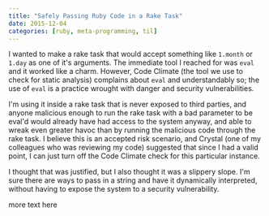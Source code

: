 ```yaml
---
title: "Safely Passing Ruby Code in a Rake Task"
date: 2015-12-04
categories: [ruby, meta-programming, til]
---
```


I wanted to make a rake task that would accept something like `1.month` or `1.day` as one of it's arguments. The immediate tool I reached for was `eval` and it worked like a charm. However, Code Climate (the tool we use to check for static analysis) complains about `eval` and understandably so; the use of `eval` is a practice wrought with danger and security vulnerabilities.

I'm using it inside a rake task that is never exposed to third parties, and anyone malicious enough to run the rake task with a bad parameter to be eval'd would already have had access to the system anyway, and able to wreak even greater havoc than by running the malicious code through the rake task. I believe this is an accepted risk scenario, and Crystal (one of my colleagues who was reviewing my code) suggested that since I had a valid point, I can just turn off the Code Climate check for this particular instance.

I thought that was justified, but I also thought it was a slippery slope. I'm sure there are ways to pass in a string and have it dynamically interpreted, without having to expose the system to a security vulnerability.

<!--more-->

more text here